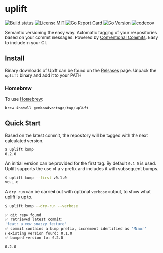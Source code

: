 # uplift

[![Build status](https://img.shields.io/github/workflow/status/gembaadvantage/uplift/ci?style=flat-square&logo=go)](https://github.com/gembaadvantage/uplift/actions?workflow=ci)
[![License MIT](https://img.shields.io/badge/license-MIT-blue.svg?style=flat-square)](/LICENSE)
[![Go Report Card](https://goreportcard.com/badge/github.com/gembaadvantage/uplift?style=flat-square)](https://goreportcard.com/report/github.com/gembaadvantage/uplift)
[![Go Version](https://img.shields.io/github/go-mod/go-version/gembaadvantage/uplift.svg?style=flat-square)](go.mod)
[![codecov](https://codecov.io/gh/gembaadvantage/uplift/branch/main/graph/badge.svg)](https://codecov.io/gh/gembaadvantage/uplift)

Semantic versioning the easy way. Automatic tagging of your respositories based on your commit messages. Powered by [Conventional Commits](https://www.conventionalcommits.org/en/v1.0.0/). Easy to include in your CI.

## Install

Binary downloads of Uplft can be found on the [Releases](https://github.com/gembaadvantage/uplift/releases) page. Unpack the `uplift` binary and add it to your PATH.

### Homebrew

To use [Homebrew](https://brew.sh/):

```sh
brew install gembaadvantage/tap/uplift
```

## Quick Start

Based on the latest commit, the repository will be tagged with the next calculated version.

```sh
$ uplift bump
0.2.0
```

An initial version can be provided for the first tag. By default `0.1.0` is used. Uplift supports the use of a `v` prefix and includes it with subsequent bumps.

```sh
$ uplift bump --first v0.1.0
v0.1.0
```

A `dry run` can be carried out with optional `verbose` output, to show what uplift is up to.

```sh
$ uplift bump --dry-run --verbose

✅ git repo found
✅ retrieved latest commit:
'feat: a new snazzy feature'
✅ commit contains a bump prefix, increment identified as 'Minor'
ℹ️ existing version found: 0.1.0
✅ bumped version to: 0.2.0

0.2.0
```
